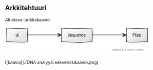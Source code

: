 ## Arkkitehtuuri

Alustava luokkakaavio

![kaavio](./Alustava_luokkakaavio.png)

![kaavio](./DNA analyysi sekvenssikaavio.png)
